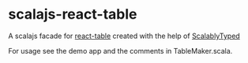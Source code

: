 # scalajs-react-table

A scalajs facade for [react-table](https://react-table.tanstack.com/) created with the help of [ScalablyTyped](https://scalablytyped.org)


For usage see the demo app and the comments in TableMaker.scala.
